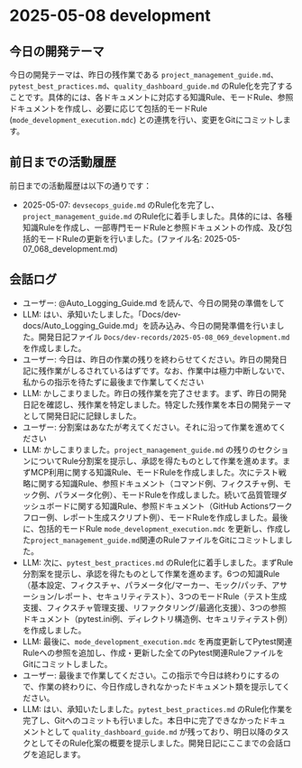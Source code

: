 # 2025-05-08 development

## 今日の開発テーマ

今日の開発テーマは、昨日の残作業である `project_management_guide.md`、`pytest_best_practices.md`、`quality_dashboard_guide.md` のRule化を完了することです。具体的には、各ドキュメントに対応する知識Rule、モードRule、参照ドキュメントを作成し、必要に応じて包括的モードRule (`mode_development_execution.mdc`) との連携を行い、変更をGitにコミットします。

## 前日までの活動履歴
前日までの活動履歴は以下の通りです：
* 2025-05-07: `devsecops_guide.md` のRule化を完了し、`project_management_guide.md` のRule化に着手しました。具体的には、各種知識Ruleを作成し、一部専門モードRuleと参照ドキュメントの作成、及び包括的モードRuleの更新を行いました。(ファイル名: 2025-05-07_068_development.md)

## 会話ログ

- ユーザー: @Auto_Logging_Guide.md を読んで、今日の開発の準備をして
- LLM: はい、承知いたしました。「Docs/dev-docs/Auto_Logging_Guide.md」を読み込み、今日の開発準備を行いました。開発日記ファイル `Docs/dev-records/2025-05-08_069_development.md` を作成しました。
- ユーザー: 今日は、昨日の作業の残りを終わらせてください。昨日の開発日記に残作業がしるされているはずです。なお、作業中は極力中断しないで、私からの指示を待たずに最後まで作業してください
- LLM: かしこまりました。昨日の残作業を完了させます。まず、昨日の開発日記を確認し、残作業を特定しました。特定した残作業を本日の開発テーマとして開発日記に記録しました。
- ユーザー: 分割案はあなたが考えてください。それに沿って作業を進めてください
- LLM: かしこまりました。`project_management_guide.md` の残りのセクションについてRule分割案を提示し、承認を得たものとして作業を進めます。まずMCP利用に関する知識Rule、モードRuleを作成しました。次にテスト戦略に関する知識Rule、参照ドキュメント（コマンド例、フィクスチャ例、モック例、パラメータ化例）、モードRuleを作成しました。続いて品質管理ダッシュボードに関する知識Rule、参照ドキュメント（GitHub Actionsワークフロー例、レポート生成スクリプト例）、モードRuleを作成しました。最後に、包括的モードRule `mode_development_execution.mdc` を更新し、作成した`project_management_guide.md`関連のRuleファイルをGitにコミットしました。
- LLM: 次に、`pytest_best_practices.md` のRule化に着手しました。まずRule分割案を提示し、承認を得たものとして作業を進めます。6つの知識Rule（基本設定、フィクスチャ、パラメータ化/マーカー、モック/パッチ、アサーション/レポート、セキュリティテスト）、3つのモードRule（テスト生成支援、フィクスチャ管理支援、リファクタリング/最適化支援）、3つの参照ドキュメント（pytest.ini例、ディレクトリ構造例、セキュリティテスト例）を作成しました。
- LLM: 最後に、`mode_development_execution.mdc` を再度更新してPytest関連Ruleへの参照を追加し、作成・更新した全てのPytest関連RuleファイルをGitにコミットしました。
- ユーザー: 最後まで作業してください。この指示で今日は終わりにするので、作業の終わりに、今日作成しきれなかったドキュメント類を提示してください。
- LLM: はい、承知いたしました。`pytest_best_practices.md` のRule化作業を完了し、Gitへのコミットも行いました。本日中に完了できなかったドキュメントとして `quality_dashboard_guide.md` が残っており、明日以降のタスクとしてそのRule化案の概要を提示しました。開発日記にここまでの会話ログを追記します。 